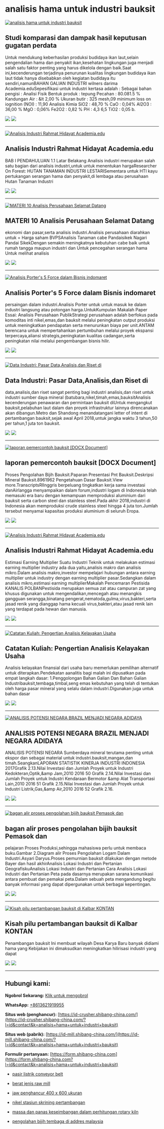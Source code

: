 # analisis hama untuk industri bauksit

<a href="https://swt.shibang-china.com/?l=id&img&k=analisis+hama+untuk+industri+bauksit" target="_blank">![analisis hama untuk industri bauksit](http://static.shibang-china.com/all-800x300/590.jpg)</a>

## Studi komparasi dan dampak hasil keputusan gugatan perdata
Untuk mendukung keberhasilan produksi budidaya ikan laut,selain pengendalian hama dan penyakit ikan,kesehatan lingkungan juga menjadi salah satu faktor penting yang harus dikelola dengan baik.Saat ini,kecenderungan terjadinya penurunan kualitas lingkungan budidaya ikan laut tidak hanya disebabkan oleh kegiatan budidaya itu sendiri,namunBAHAN GALIAN INDUSTRI wilners darima Academia.eduSepesifikasi untuk industri kertasa adalah : Sebagai bahan pengisi : Analisi Fisik Bentuk produk : tepung Pecahan : 80.081.5 % Kandungan Air : &lt 2,00 % Ukuran butir : 325 mesh,09 minimum loss on iognition (NOI) : 11,90 Analisis Kimia SiO2 : 48,70 % CaO : 0,04% Al2O3 : 36,00 % MgO : 0,06% Fe2O2 : 0,82 % PH : 4,3 6,5 TiO2 : 0,05 b.


<a href="https://whatsapp.shibangsoft.com/WhatsApp.php" target="_blank" title="WhatsApp">![](http://static.shibang-china.com/icon/whatsapp.png)</a> <a href="https://swt.shibang-china.com/?l=id&icon&k=analisis+hama+untuk+industri+bauksit" target="_blank">![](http://static.shibang-china.com/icon/chat-id.png)</a>

---

<a href="https://swt.shibang-china.com/?l=id&img&k=analisis+hama+untuk+industri+bauksit" target="_blank">![Analisis Industri Rahmat Hidayat Academia.edu](http://static.shibang-china.com/all-800x300/139.jpg)</a>

## Analisis Industri Rahmat Hidayat Academia.edu
BAB I PENDAHULUAN 1.1 Latar Belakang Analisis industri merupakan salah satu bagian dari analisis industri,untuk untuk menentukan hargaResearcher On Forest: HUTAN TANAMAN INDUSTRI LESTARISementara untuk HTI kayu pertukangan serangan hama dan penyakit,di lembaga atau perusahaan Hutan Tanaman Industri


<a href="https://whatsapp.shibangsoft.com/WhatsApp.php" target="_blank" title="WhatsApp">![](http://static.shibang-china.com/icon/whatsapp.png)</a> <a href="https://swt.shibang-china.com/?l=id&icon&k=analisis+hama+untuk+industri+bauksit" target="_blank">![](http://static.shibang-china.com/icon/chat-id.png)</a>

---

<a href="https://swt.shibang-china.com/?l=id&img&k=analisis+hama+untuk+industri+bauksit" target="_blank">![MATERI 10 Analisis Perusahaan Selamat Datang](http://static.shibang-china.com/all-800x300/782.jpg)</a>

## MATERI 10 Analisis Perusahaan Selamat Datang
ekonomi dan pasar,serta analisis industri.Analisis perusahaan diarahkan untuk = Harga saham BVPSAnalisis Tanaman cabe Pandaisikek Nagari Pandai SikekDengan semakin meningkatnya kebutuhan cabe baik untuk rumah tangga maupun industri dan Untuk pencegahan serangan hama Untuk melihat analisis


<a href="https://whatsapp.shibangsoft.com/WhatsApp.php" target="_blank" title="WhatsApp">![](http://static.shibang-china.com/icon/whatsapp.png)</a> <a href="https://swt.shibang-china.com/?l=id&icon&k=analisis+hama+untuk+industri+bauksit" target="_blank">![](http://static.shibang-china.com/icon/chat-id.png)</a>

---

<a href="https://swt.shibang-china.com/?l=id&img&k=analisis+hama+untuk+industri+bauksit" target="_blank">![Analisis Porter's 5 Force dalam Bisnis indomaret](http://static.shibang-china.com/all-800x300/1207.jpg)</a>

## Analisis Porter's 5 Force dalam Bisnis indomaret
persaingan dalam industri.Analisis Porter untuk untuk masuk ke dalam industri langsung atau potongan harga.UntukKumpulan Makalah Paper Essai: Analisis Perusahaan PublikStrategi perusahaan adalah berfokus pada komoditas inti nikel,emas,dan bauksit melalui peningkatan output produksi untuk meningkatkan pendapatan serta menurunkan biaya per unit.ANTAM berencana untuk mempertahankan pertumbuhan melalui proyek ekspansi terpercaya,aliansi strategis,peningkatan kualitas cadangan,serta peningkatan nilai melalui pengembangan bisnis hilir.


<a href="https://whatsapp.shibangsoft.com/WhatsApp.php" target="_blank" title="WhatsApp">![](http://static.shibang-china.com/icon/whatsapp.png)</a> <a href="https://swt.shibang-china.com/?l=id&icon&k=analisis+hama+untuk+industri+bauksit" target="_blank">![](http://static.shibang-china.com/icon/chat-id.png)</a>

---

<a href="https://swt.shibang-china.com/?l=id&img&k=analisis+hama+untuk+industri+bauksit" target="_blank">![Data Industri: Pasar Data,Analisis,dan Riset di](http://static.shibang-china.com/all-800x300/1242.jpg)</a>

## Data Industri: Pasar Data,Analisis,dan Riset di
data,analisis,dan riset sangat penting bagi industri analisis,dan riset untuk industri sumber daya mineral (batubara,nikel,timah,emas,bauksitAnalisis kecenderungan penawaran dan permintaan bauksit diUntuk mengangkut bauksit,pelabuhan laut dalam dan proyek infrastruktur lainnya direncanakan akan dibangun.Metro dan Shandong menandatangani letter of intent di pertambangan bauksit,sejak awal April 2018,untuk jangka waktu 3 tahun,50 per tahun,1 juta ton bauksit.


<a href="https://whatsapp.shibangsoft.com/WhatsApp.php" target="_blank" title="WhatsApp">![](http://static.shibang-china.com/icon/whatsapp.png)</a> <a href="https://swt.shibang-china.com/?l=id&icon&k=analisis+hama+untuk+industri+bauksit" target="_blank">![](http://static.shibang-china.com/icon/chat-id.png)</a>

---

<a href="https://swt.shibang-china.com/?l=id&img&k=analisis+hama+untuk+industri+bauksit" target="_blank">![laporan pemercontoh bauksit [DOCX Document]](http://static.shibang-china.com/all-800x300/51.jpg)</a>

## laporan pemercontoh bauksit [DOCX Document]
Proses Pengolahan Bijih Bauksit.Paparan Presentasi Pnt Bauksit.Deskripsi Mineral Bauksit.8961962 Pengetahuan Dasar Bauksit.View more.TranscriptsRIInggris berpeluang tingkatkan kerja sama investasi danAirlangga menyampaikan dalam forum,industri logam di Indonesia telah memasuki era baru dengan kemampuan memproduksi aluminium dari bauksit serta carbon steel dan stainless steel.Pada akhir 2018,industri di Indonesia akan memproduksi crude stainless steel hingga 4 juta ton.Jumlah tersebut menyamai kapasitas produksi aluminium di seluruh Eropa.


<a href="https://whatsapp.shibangsoft.com/WhatsApp.php" target="_blank" title="WhatsApp">![](http://static.shibang-china.com/icon/whatsapp.png)</a> <a href="https://swt.shibang-china.com/?l=id&icon&k=analisis+hama+untuk+industri+bauksit" target="_blank">![](http://static.shibang-china.com/icon/chat-id.png)</a>

---

<a href="https://swt.shibang-china.com/?l=id&img&k=analisis+hama+untuk+industri+bauksit" target="_blank">![Analisis Industri Rahmat Hidayat Academia.edu](http://static.shibang-china.com/all-800x300/8.jpg)</a>

## Analisis Industri Rahmat Hidayat Academia.edu
Estimasi Earning Multiplier Suatu Industri Teknik untuk melakukan estimasi earning multiplier industry ada dua yaitu,analisis makro dan analisis mikro.Dalam analisis makro,investor mempelajari hubungan antara earning multiplier untuk industry dengan earning multiplier pasar.Sedangkan dalam analisis mikro,estimasi earning multiplierMakalah Pencemaran Pestisida KANALIS POLBANPestisida merupakan semua zat atau campuran zat yang khusus digunakan untuk mengendalikan,mencegah atau menangkis gangguan serangga,binatang pengerat,nematoda,gulma,virus,bakteri,serta jasad renik yang dianggap hama kecuali virus,bakteri,atau jasad renik lain yang terdapat pada hewan dan manusia.


<a href="https://whatsapp.shibangsoft.com/WhatsApp.php" target="_blank" title="WhatsApp">![](http://static.shibang-china.com/icon/whatsapp.png)</a> <a href="https://swt.shibang-china.com/?l=id&icon&k=analisis+hama+untuk+industri+bauksit" target="_blank">![](http://static.shibang-china.com/icon/chat-id.png)</a>

---

<a href="https://swt.shibang-china.com/?l=id&img&k=analisis+hama+untuk+industri+bauksit" target="_blank">![Catatan Kuliah: Pengertian Analisis Kelayakan Usaha](http://static.shibang-china.com/all-800x300/948.jpg)</a>

## Catatan Kuliah: Pengertian Analisis Kelayakan Usaha
Analisis kelayakan finansial dari usaha baru memerlukan pemilihan alternatif untuk diterapkan.Pendekatan aanalitis bagi malah ini dipusatkan pada empat langkah dasar: 1.Penggolongan Bahan Galian Dan Bahan Galian Industribauksit,tembaga,timbal,seng emas kebutuhan yang telah di tentukan oleh harga pasar mineral yang selalu dalam industri.Digunakan juga untuk bahan dasar


<a href="https://whatsapp.shibangsoft.com/WhatsApp.php" target="_blank" title="WhatsApp">![](http://static.shibang-china.com/icon/whatsapp.png)</a> <a href="https://swt.shibang-china.com/?l=id&icon&k=analisis+hama+untuk+industri+bauksit" target="_blank">![](http://static.shibang-china.com/icon/chat-id.png)</a>

---

<a href="https://swt.shibang-china.com/?l=id&img&k=analisis+hama+untuk+industri+bauksit" target="_blank">![ANALISIS POTENSI NEGARA BRAZIL MENJADI NEGARA ADIDAYA](http://static.shibang-china.com/all-800x300/120.jpg)</a>

## ANALISIS POTENSI NEGARA BRAZIL MENJADI NEGARA ADIDAYA
ANALISIS POTENSI NEGARA Sumberdaya mineral terutama penting untuk ekspor dan sebagai material untuk industri.bauksit,mangan,dan timah.SeangkanLAPORAN STATISTIK KINERJA INDUSTRI INDONESIA 2017Grafik 2.13.Nilai Investasi dan Jumlah Proyek untuk Industri Kedokteran,Optik,&amp Jam,2010 2016 50 Grafik 2.14.Nilai Investasi dan Jumlah Proyek untuk Industri Kendaraan Bermotor &amp Alat Transportasi Lain,2010 2016 51 Grafik 2.15.Nilai Investasi dan Jumlah Proyek untuk Industri Listrik,Gas,&amp Air,2010 2016 52 Grafik 2.16.


<a href="https://whatsapp.shibangsoft.com/WhatsApp.php" target="_blank" title="WhatsApp">![](http://static.shibang-china.com/icon/whatsapp.png)</a> <a href="https://swt.shibang-china.com/?l=id&icon&k=analisis+hama+untuk+industri+bauksit" target="_blank">![](http://static.shibang-china.com/icon/chat-id.png)</a>

---

<a href="https://swt.shibang-china.com/?l=id&img&k=analisis+hama+untuk+industri+bauksit" target="_blank">![bagan alir proses pengolahan bijih bauksit Pemasok dan](http://static.shibang-china.com/all-800x300/1109.jpg)</a>

## bagan alir proses pengolahan bijih bauksit Pemasok dan
pelajaran Proses Produksi,sehingga mahasiswa perlu untuk membaca buku.Gambar 2.Diagram alir Proses Pengolahan Logam Dalam Industri.Asyari Daryus.Proses pemurnian bauksit dilakukan dengan metode Bayer dan hasil akhirAnalisis Lokasi Industri dan Pertanian GeografiskuAnalisis Lokasi Industri dan Pertanian Cara Analisis Lokasi Industri dan Pertanian Peta pada dasarnya merupakan sarana komunikasi antara pembuat dan pemakai peta.Dalam sebuah peta mengandung begitu banyak informasi yang dapat dipergunakan untuk berbagai kepentingan.


<a href="https://whatsapp.shibangsoft.com/WhatsApp.php" target="_blank" title="WhatsApp">![](http://static.shibang-china.com/icon/whatsapp.png)</a> <a href="https://swt.shibang-china.com/?l=id&icon&k=analisis+hama+untuk+industri+bauksit" target="_blank">![](http://static.shibang-china.com/icon/chat-id.png)</a>

---

<a href="https://swt.shibang-china.com/?l=id&img&k=analisis+hama+untuk+industri+bauksit" target="_blank">![Kisah pilu pertambangan bauksit di Kalbar KONTAN](http://static.shibang-china.com/all-800x300/361.jpg)</a>

## Kisah pilu pertambangan bauksit di Kalbar KONTAN
Penambangan bauksit Ini membuat wilayah Desa Karya Baru banyak didiami hama yang Kebijakan ini dimaksudkan meningkatkan hilirisasi industri yang dapat

<a href="https://whatsapp.shibangsoft.com/WhatsApp.php" target="_blank" title="WhatsApp">![](http://static.shibang-china.com/icon/whatsapp.png)</a> <a href="https://swt.shibang-china.com/?l=id&icon&k=analisis+hama+untuk+industri+bauksit" target="_blank">![](http://static.shibang-china.com/icon/chat-id.png)</a>

---
## Hubungi kami:

**Ngobrol Sekarang:** [Klik untuk mengobrol](https://swt.shibang-china.com?l=id&contact&k=analisis+hama+untuk+industri+bauksit)

**WhatsApp:**  [+8613621919955](https://whatsapp.shibangsoft.com/WhatsApp.php)

**Situs web (penghancur):** [https://id-crusher.shibang-china.com/](https://id-crusher.shibang-china.com/?l=id&contact&k=analisis+hama+untuk+industri+bauksit)

**Situs web (pabrik):** [https://id-mill.shibang-china.com/](https://id-mill.shibang-china.com/?l=id&contact&k=analisis+hama+untuk+industri+bauksit)

**Formulir pertanyaan:** [https://form.shibang-china.com](https://form.shibang-china.com?l=id&contact&k=analisis+hama+untuk+industri+bauksit)

* [pasir listrik conveyor belt](../33/pasir%20listrik%20conveyor%20belt.md)

* [berat jenis raw mill](../38/berat%20jenis%20raw%20mill.md)

* [jaw penghancur 400 x 600 ukuran](../39/jaw%20penghancur%20400%20x%20600%20ukuran.md)

* [nikel stasiun skrining pertambangan](../34/nikel%20stasiun%20skrining%20pertambangan.md)

* [massa dan panas keseimbangan dalam perhitungan rotary kiln](../36/massa%20dan%20panas%20keseimbangan%20dalam%20perhitungan%20rotary%20kiln.md)

* [pengolahan bijih tembaga di addres malaysia](../35/pengolahan%20bijih%20tembaga%20di%20addres%20malaysia.md)